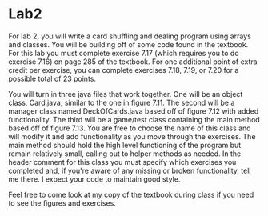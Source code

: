 # Lab2
For lab 2, you will write a card shuffling and dealing program using arrays and classes. You will be building off of some code found in the textbook. For this lab you must complete exercise 7.17 (which requires you to do exercise 7.16) on page 285 of the textbook. For one additional point of extra credit per exercise, you can complete exercises 7.18, 7.19, or 7.20 for a possible total of 23 points.

You will turn in three java files that work together. One will be an object class, Card.java, similar to the one in figure 7.11. The second will be a manager class named DeckOfCards.java based off of figure 7.12 with added functionality. The third will be a game/test class containing the main method based off of figure 7.13. You are free to choose the name of this class and will modify it and add functionality as you move through the exercises. The main method should hold the high level functioning of the program but remain relatively small, calling out to helper methods as needed. In the header comment for this class you must specify which exercises you completed and, if you're aware of any missing or broken functionality, tell me there. I expect your code to maintain good style.

Feel free to come look at my copy of the textbook during class if you need to see the figures and exercises.